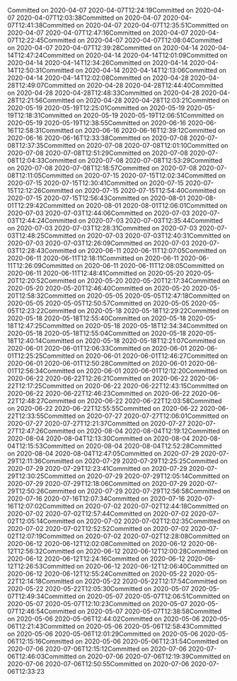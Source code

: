 Committed on 2020-04-07 2020-04-07T12:24:19Committed on 2020-04-07 2020-04-07T12:03:38Committed on 2020-04-07 2020-04-07T12:41:38Committed on 2020-04-07 2020-04-07T12:35:51Committed on 2020-04-07 2020-04-07T12:47:16Committed on 2020-04-07 2020-04-07T12:22:45Committed on 2020-04-07 2020-04-07T12:08:04Committed on 2020-04-07 2020-04-07T12:39:28Committed on 2020-04-14 2020-04-14T12:47:24Committed on 2020-04-14 2020-04-14T12:01:09Committed on 2020-04-14 2020-04-14T12:34:26Committed on 2020-04-14 2020-04-14T12:50:31Committed on 2020-04-14 2020-04-14T12:13:06Committed on 2020-04-14 2020-04-14T12:02:08Committed on 2020-04-28 2020-04-28T12:49:07Committed on 2020-04-28 2020-04-28T12:44:40Committed on 2020-04-28 2020-04-28T12:48:33Committed on 2020-04-28 2020-04-28T12:21:56Committed on 2020-04-28 2020-04-28T12:03:21Committed on 2020-05-19 2020-05-19T12:25:01Committed on 2020-05-19 2020-05-19T12:18:31Committed on 2020-05-19 2020-05-19T12:06:51Committed on 2020-05-19 2020-05-19T12:38:55Committed on 2020-06-16 2020-06-16T12:58:31Committed on 2020-06-16 2020-06-16T12:39:12Committed on 2020-06-16 2020-06-16T12:33:38Committed on 2020-07-08 2020-07-08T12:37:35Committed on 2020-07-08 2020-07-08T12:01:10Committed on 2020-07-08 2020-07-08T12:51:29Committed on 2020-07-08 2020-07-08T12:04:33Committed on 2020-07-08 2020-07-08T12:53:29Committed on 2020-07-08 2020-07-08T12:18:57Committed on 2020-07-08 2020-07-08T12:11:05Committed on 2020-07-15 2020-07-15T12:02:34Committed on 2020-07-15 2020-07-15T12:30:41Committed on 2020-07-15 2020-07-15T12:12:26Committed on 2020-07-15 2020-07-15T12:54:40Committed on 2020-07-15 2020-07-15T12:56:43Committed on 2020-08-01 2020-08-01T12:29:42Committed on 2020-08-01 2020-08-01T12:06:01Committed on 2020-07-03 2020-07-03T12:44:06Committed on 2020-07-03 2020-07-03T12:44:24Committed on 2020-07-03 2020-07-03T12:35:44Committed on 2020-07-03 2020-07-03T12:28:31Committed on 2020-07-03 2020-07-03T12:48:25Committed on 2020-07-03 2020-07-03T12:40:31Committed on 2020-07-03 2020-07-03T12:26:09Committed on 2020-07-03 2020-07-03T12:28:43Committed on 2020-06-11 2020-06-11T12:07:05Committed on 2020-06-11 2020-06-11T12:18:11Committed on 2020-06-11 2020-06-11T12:26:09Committed on 2020-06-11 2020-06-11T12:08:05Committed on 2020-06-11 2020-06-11T12:48:41Committed on 2020-05-20 2020-05-20T12:20:52Committed on 2020-05-20 2020-05-20T12:17:34Committed on 2020-05-20 2020-05-20T12:46:40Committed on 2020-05-20 2020-05-20T12:58:32Committed on 2020-05-05 2020-05-05T12:47:18Committed on 2020-05-05 2020-05-05T12:50:57Committed on 2020-05-05 2020-05-05T12:23:22Committed on 2020-05-18 2020-05-18T12:29:22Committed on 2020-05-18 2020-05-18T12:55:40Committed on 2020-05-18 2020-05-18T12:47:25Committed on 2020-05-18 2020-05-18T12:34:34Committed on 2020-05-18 2020-05-18T12:55:04Committed on 2020-05-18 2020-05-18T12:40:14Committed on 2020-05-18 2020-05-18T12:21:07Committed on 2020-06-01 2020-06-01T12:06:33Committed on 2020-06-01 2020-06-01T12:25:25Committed on 2020-06-01 2020-06-01T12:46:27Committed on 2020-06-01 2020-06-01T12:50:28Committed on 2020-06-01 2020-06-01T12:56:34Committed on 2020-06-01 2020-06-01T12:12:20Committed on 2020-06-22 2020-06-22T12:26:21Committed on 2020-06-22 2020-06-22T12:17:25Committed on 2020-06-22 2020-06-22T12:43:15Committed on 2020-06-22 2020-06-22T12:46:23Committed on 2020-06-22 2020-06-22T12:48:27Committed on 2020-06-22 2020-06-22T12:03:58Committed on 2020-06-22 2020-06-22T12:55:55Committed on 2020-06-22 2020-06-22T12:33:55Committed on 2020-07-27 2020-07-27T12:06:01Committed on 2020-07-27 2020-07-27T12:21:37Committed on 2020-07-27 2020-07-27T12:47:26Committed on 2020-08-04 2020-08-04T12:19:12Committed on 2020-08-04 2020-08-04T12:13:30Committed on 2020-08-04 2020-08-04T12:15:53Committed on 2020-08-04 2020-08-04T12:52:28Committed on 2020-08-04 2020-08-04T12:47:05Committed on 2020-07-29 2020-07-29T12:11:36Committed on 2020-07-29 2020-07-29T12:25:25Committed on 2020-07-29 2020-07-29T12:23:41Committed on 2020-07-29 2020-07-29T12:30:25Committed on 2020-07-29 2020-07-29T12:05:14Committed on 2020-07-29 2020-07-29T12:18:06Committed on 2020-07-29 2020-07-29T12:50:26Committed on 2020-07-29 2020-07-29T12:56:58Committed on 2020-07-16 2020-07-16T12:07:34Committed on 2020-07-16 2020-07-16T12:07:02Committed on 2020-07-02 2020-07-02T12:44:18Committed on 2020-07-02 2020-07-02T12:57:44Committed on 2020-07-02 2020-07-02T12:05:14Committed on 2020-07-02 2020-07-02T12:02:35Committed on 2020-07-02 2020-07-02T12:52:52Committed on 2020-07-02 2020-07-02T12:07:19Committed on 2020-07-02 2020-07-02T12:28:08Committed on 2020-06-12 2020-06-12T12:02:08Committed on 2020-06-12 2020-06-12T12:56:32Committed on 2020-06-12 2020-06-12T12:00:28Committed on 2020-06-12 2020-06-12T12:24:16Committed on 2020-06-12 2020-06-12T12:26:53Committed on 2020-06-12 2020-06-12T12:06:40Committed on 2020-06-12 2020-06-12T12:55:24Committed on 2020-05-22 2020-05-22T12:14:18Committed on 2020-05-22 2020-05-22T12:17:54Committed on 2020-05-22 2020-05-22T12:05:30Committed on 2020-05-07 2020-05-07T12:49:34Committed on 2020-05-07 2020-05-07T12:06:51Committed on 2020-05-07 2020-05-07T12:10:23Committed on 2020-05-07 2020-05-07T12:46:54Committed on 2020-05-07 2020-05-07T12:38:58Committed on 2020-05-06 2020-05-06T12:44:02Committed on 2020-05-06 2020-05-06T12:21:43Committed on 2020-05-06 2020-05-06T12:58:43Committed on 2020-05-06 2020-05-06T12:01:29Committed on 2020-05-06 2020-05-06T12:15:16Committed on 2020-05-06 2020-05-06T12:31:54Committed on 2020-07-06 2020-07-06T12:15:12Committed on 2020-07-06 2020-07-06T12:46:03Committed on 2020-07-06 2020-07-06T12:19:39Committed on 2020-07-06 2020-07-06T12:50:55Committed on 2020-07-06 2020-07-06T12:33:23